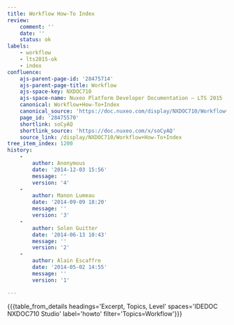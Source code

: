 ```yaml
---
title: Workflow How-To Index
review:
    comment: ''
    date: ''
    status: ok
labels:
    - workflow
    - lts2015-ok
    - index
confluence:
    ajs-parent-page-id: '28475714'
    ajs-parent-page-title: Workflow
    ajs-space-key: NXDOC710
    ajs-space-name: Nuxeo Platform Developer Documentation — LTS 2015
    canonical: Workflow+How-To+Index
    canonical_source: 'https://doc.nuxeo.com/display/NXDOC710/Workflow+How-To+Index'
    page_id: '28475570'
    shortlink: soCyAQ
    shortlink_source: 'https://doc.nuxeo.com/x/soCyAQ'
    source_link: /display/NXDOC710/Workflow+How-To+Index
tree_item_index: 1200
history:
    -
        author: Anonymous
        date: '2014-12-03 15:56'
        message: ''
        version: '4'
    -
        author: Manon Lumeau
        date: '2014-09-09 18:20'
        message: ''
        version: '3'
    -
        author: Solen Guitter
        date: '2014-06-13 10:43'
        message: ''
        version: '2'
    -
        author: Alain Escaffre
        date: '2014-05-02 14:55'
        message: ''
        version: '1'

---
```

{{{table_from_details headings='Excerpt, Topics, Level' spaces='IDEDOC NXDOC710 Studio' label='howto' filter='Topics=Workflow'}}}

